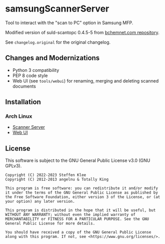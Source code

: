 # samsungScannerServer
Tool to interact with the "scan to PC" option in Samsung MFP.

Modified version of suld-scantopc 0.4.5-5 from [bchemnet.com repository](https://www.bchemnet.com/suldr/).

See `changelog.original` for the original changelog.

## Changes and Modernizations

* Python 3 compatibility
* PEP 8 code style
* Web UI (see `tools/webui`) for renaming, merging and deleting scanned documents

## Installation
### Arch Linux
* [Scanner Server](https://aur.archlinux.org/packages/samsung-scantopc)
* [Web UI](https://aur.archlinux.org/packages/samsung-scantopc-webui)


## License
This software is subject to the GNU General Public License v3.0 (GNU GPLv3).

```
Copyright (C) 2022-2023 Steffen Klee
Copyright (C) 2012-2013 angelnu & Totally King

This program is free software: you can redistribute it and/or modify it under the terms of the GNU General Public License as published by the Free Software Foundation, either version 3 of the License, or (at your option) any later version.

This program is distributed in the hope that it will be useful, but WITHOUT ANY WARRANTY; without even the implied warranty of MERCHANTABILITY or FITNESS FOR A PARTICULAR PURPOSE. See the GNU General Public License for more details.

You should have received a copy of the GNU General Public License along with this program. If not, see <https://www.gnu.org/licenses/>. 
```
